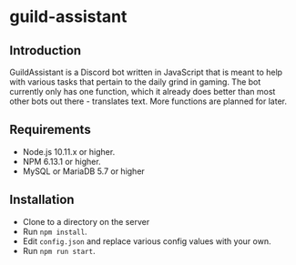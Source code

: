 # guild-assistant

## Introduction
GuildAssistant is a Discord bot written in JavaScript that is meant to help with various tasks that pertain to the daily grind in gaming. The bot currently only has one function, which it already does better than most other bots out there - translates text. More functions are planned for later.

## Requirements
* Node.js 10.11.x or higher.
* NPM 6.13.1 or higher.
* MySQL or MariaDB 5.7 or higher

## Installation
* Clone to a directory on the server
* Run `npm install`.
* Edit `config.json` and replace various config values with your own.
* Run `npm run start`.